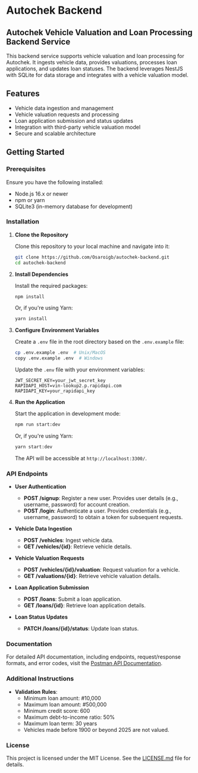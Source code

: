 # Autochek Backend

## Autochek Vehicle Valuation and Loan Processing Backend Service

This backend service supports vehicle valuation and loan processing for Autochek. It ingests vehicle data, provides valuations, processes loan applications, and updates loan statuses. The backend leverages NestJS with SQLite for data storage and integrates with a vehicle valuation model.

## Features

- Vehicle data ingestion and management
- Vehicle valuation requests and processing
- Loan application submission and status updates
- Integration with third-party vehicle valuation model
- Secure and scalable architecture

## Getting Started

### Prerequisites

Ensure you have the following installed:
- Node.js 16.x or newer
- npm or yarn
- SQLite3 (in-memory database for development)

### Installation

1. **Clone the Repository**

    Clone this repository to your local machine and navigate into it:

    ```bash
    git clone https://github.com/Osaroigb/autochek-backend.git
    cd autochek-backend
    ```

2. **Install Dependencies**

    Install the required packages:

    ```bash
    npm install
    ```

    Or, if you're using Yarn:

    ```bash
    yarn install
    ```

3. **Configure Environment Variables**

    Create a `.env` file in the root directory based on the `.env.example` file:

    ```bash
    cp .env.example .env  # Unix/MacOS
    copy .env.example .env  # Windows
    ```

    Update the `.env` file with your environment variables:

    ```
    JWT_SECRET_KEY=your_jwt_secret_key
    RAPIDAPI_HOST=vin-lookup2.p.rapidapi.com
    RAPIDAPI_KEY=your_rapidapi_key
    ```

4. **Run the Application**

    Start the application in development mode:

    ```bash
    npm run start:dev
    ```

    Or, if you're using Yarn:

    ```bash
    yarn start:dev
    ```

    The API will be accessible at `http://localhost:3300/`.

### API Endpoints

- **User Authentication**
  - **POST /signup**: Register a new user. Provides user details (e.g., username, password) for account creation.
  - **POST /login**: Authenticate a user. Provides credentials (e.g., username, password) to obtain a token for subsequent requests.

- **Vehicle Data Ingestion**
  - **POST /vehicles**: Ingest vehicle data.
  - **GET /vehicles/{id}**: Retrieve vehicle details.

- **Vehicle Valuation Requests**
  - **POST /vehicles/{id}/valuation**: Request valuation for a vehicle.
  - **GET /valuations/{id}**: Retrieve vehicle valuation details.

- **Loan Application Submission**
  - **POST /loans**: Submit a loan application.
  - **GET /loans/{id}**: Retrieve loan application details.

- **Loan Status Updates**
  - **PATCH /loans/{id}/status**: Update loan status.

### Documentation

For detailed API documentation, including endpoints, request/response formats, and error codes, visit the [Postman API Documentation](https://documenter.getpostman.com/view/23691550/2sAXjKbYhU).

### Additional Instructions

- **Validation Rules**: 
  - Minimum loan amount: #10,000
  - Maximum loan amount: #500,000
  - Minimum credit score: 600
  - Maximum debt-to-income ratio: 50%
  - Maximum loan term: 30 years
  - Vehicles made before 1900 or beyond 2025 are not valued.

### License

This project is licensed under the MIT License. See the [LICENSE.md](LICENSE.md) file for details.
